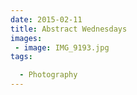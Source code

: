 ```yaml
---
date: 2015-02-11
title: Abstract Wednesdays
images: 
 - image: IMG_9193.jpg
tags:

  - Photography
---
```

